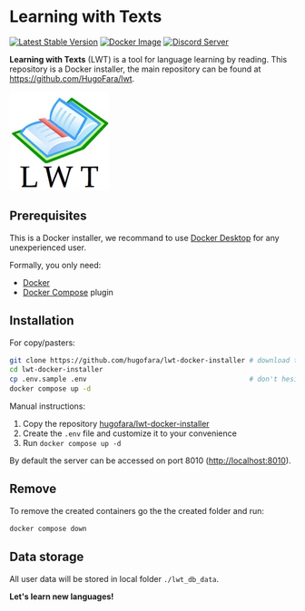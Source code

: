 # Learning with Texts

[![Latest Stable Version](https://poser.pugx.org/hugofara/lwt/v)](https://packagist.org/packages/hugofara/lwt)
[![Docker Image](https://github.com/HugoFara/lwt/actions/workflows/docker-image.yml/badge.svg)](https://github.com/HugoFara/lwt/actions/workflows/docker-image.yml)
[![Discord Server](https://badgen.net/discord/members/zAE8GXMKFa?icon=discord)](https://discord.gg/zAE8GXMKFa)

**Learning with Texts** (LWT) is a tool for language learning by reading.
This repository is a Docker installer, the main repository can be found at
<https://github.com/HugoFara/lwt>.

[![LWT logo](https://github.com/HugoFara/lwt/raw/master/img/lwt_icon_big.jpg)](https://github.com/HugoFara/lwt)

## Prerequisites

This is a Docker installer, we recommand to use
[Docker Desktop](https://docs.docker.com/desktop/) for any unexperienced user.

Formally, you only need:

* [Docker](https://www.docker.com/)
* [Docker Compose](https://docs.docker.com/compose/install/) plugin

## Installation

For copy/pasters:

```bash
git clone https://github.com/hugofara/lwt-docker-installer # download this repository
cd lwt-docker-installer
cp .env.sample .env                                        # don't hesitate to edit .env!
docker compose up -d
```

Manual instructions:

1. Copy the repository [hugofara/lwt-docker-installer](https://github.com/hugofara/lwt-docker-installer)
2. Create the ``.env`` file and customize it to your convenience
3. Run ``docker compose up -d``

By default the server can be accessed on port 8010 (<http://localhost:8010>).

## Remove

To remove the created containers go the the created folder and run:

```bash
docker compose down
```

## Data storage

All user data will be stored in local folder `./lwt_db_data`.

**Let's learn new languages!**
